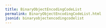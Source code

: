 ```yaml
---
title: BinaryObjectEncodingCodeList
permalink: BinaryObjectEncodingCodeList.html
jsonid: binaryobjectencodingcodelist
---
```

